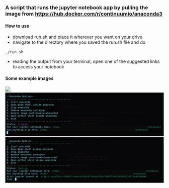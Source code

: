 ### A script that runs the jupyter notebook app by pulling the image from https://hub.docker.com/r/continuumio/anaconda3

#### How to use
* download run.sh and place it wherever you want on your drive
* navigate to the directory where you saved the run.sh file and do
```
./run.sh
```
* reading the output from your terminal, open one of the suggested links to access your notebook

#### Some example images
![](img/img/0.png?raw=true)
![](img/1.png?raw=true)
![](img/2.png?raw=true)
